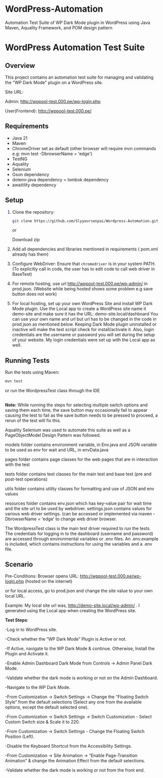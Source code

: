 # WordPress-Automation
Automation Test Suite of WP Dark Mode plugin in WordPress using Java Maven, Aquality Framework, and POM design pattern

# WordPress Automation Test Suite

## Overview

This project contains an automation test suite for managing and validating the "WP Dark Mode" plugin on a WordPress site.

Site URL: 

Admin:  http://wppool-test.000.pe/wp-login.php 

User(Frontend): http://wppool-test.000.pe/

## Requirements

- Java 21
- Maven
- ChromeDriver set as default (other browser will require mvn commands e.g: mvn test -DbrowserName = 'edge')
- TestNG
- Aquality
- Selenium
- Gson dependency
- dotenv-java dependency
= lombok dependency
- awaitility dependency

## Setup

1. Clone the repository:
    ```bash
    git clone https://github.com/Slyyoursenpai/Wordpress-Automation.git
    ```
    or

   Download zip

2. Add all dependencies and libraries mentioned in requirements ( pom.xml already has them)

3. Configure WebDriver:
    Ensure that `chromedriver` is in your system PATH. (To explicitly call in code, the user has to edit code to call web driver in BaseTest)

4. For remote hosting, use url http://wppool-test.000.pe/wp-admin/ in prod.json. (Website while being hosted shows some problem e.g save button does not work)

5. For local hosting, set up your own WordPress Site and install WP Dark Mode plugin. Use the Local app to create a WordPress site name it demo-site and make sure it has the URL: demo-site.local/dashboard
 You can use your own name and url but url has to be changed in the code in prod.json as mentioned below. Keeping Dark Mode plugin uninstalled or inactive will make the test script check for install/activate it.
Also, login credentials are the username or password you will set during the setup of your website. My login credentials were set up with the Local app as well.

## Running Tests

Run the tests using Maven:
```bash
mvn test
```
or run the WordpressTest class through the IDE

##

**Note:**
While running the steps for selecting multiple switch options and saving them each time, the save button may occasionally fail to appear causing the test to fail as the save button needs to be pressed to proceed, a rerun of the test will fix this. 


Aquality Selenium was used to automate this suite as well as a PageObjectModel Design Pattern was followed.

models folder contains environment variable, in Env.java and JSON variable to be used as env for wait and URL, in envData.java

pages folder contains page classes for the web pages that are in interaction with the test

tests folder contains test classes for the main test and base test (pre and post-test operations)

utils folder contains utility classes for formatting and use of JSON and env values

resources folder contains env.json which has key-value pair for wait time and the site url to be used by webdriver. settings.json contains values for various web driver settings. (can be accessed or implemented via maven -DbrowserName = 'edge' to change web driver browser.

The WordpressTest class is the main test driver required to run the tests. The credentials for logging in to the dashboard (username and password) are accessed through environmental variables or .env files. An .env.example is included, which contains instructions for using the variables and a .env file.

## Scenario

Pre-Conditions:
Browser opens URL: http://wppool-test.000.pe/wp-login.php (hosted on the internet) 

or for local access, go to prod.json and change the site value to your own local URL. 

Example: My local site url was, http://demo-site.local/wp-admin/ . I generated using the Local app when creating the WordPress site. 

**Test Steps**:

-Log in to WordPress site.

-Check whether the “WP Dark Mode” Plugin is Active or not.

-If Active, navigate to the WP Dark Mode & continue. Otherwise, Install the Plugin and Activate it.

-Enable Admin Dashboard Dark Mode from Controls → Admin Panel Dark Mode.

-Validate whether the dark mode is working or not on the Admin Dashboard.

-Navigate to the WP Dark Mode.

-From Customization → Switch Settings → Change the “Floating Switch Style” from the default selections (Select any one from the available options, except the default selected one).

-From Customization → Switch Settings → Switch Customization - Select Custom Switch size & Scale it to 220.

-From Customization → Switch Settings - Change the Floating Switch Position (Left).

-Disable the Keyboard Shortcut from the Accessibility Settings.

-From Customization → Site Animation → “Enable Page-Transition Animation” & change the Animation Effect from the default selections.

-Validate whether the dark mode is working or not from the front end.







